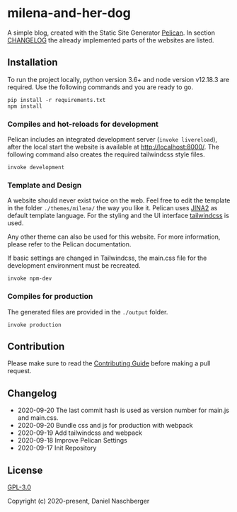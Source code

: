 # milena-and-her-dog

A simple blog, created with the Static Site Generator [Pelican](https://getpelican.com/). In section [CHANGELOG](#CHANGELOG) the already implemented parts of the websites are listed.



## Installation

To run the project locally, python version 3.6+ and node version v12.18.3 are required. Use the following commands and you are ready to go.

```
pip install -r requirements.txt
npm install
```

### Compiles and hot-reloads for development

Pelican includes an integrated development server (`invoke livereload`), after the local start the website is available at [http://localhost:8000/](http://localhost:8000/). The following command also creates the required tailwindcss style files. 

```
invoke development
```

### Template and Design 

A website should never exist twice on the web. Feel free to edit the template in the folder `./themes/milena/` the way you like it. Pelican uses [JINA2](https://jinja.palletsprojects.com/) as default template language. For the styling and the UI interface [tailwindcss](https://tailwindcss.com/) is used.

Any other theme can also be used for this website. For more information, please refer to the Pelican documentation. 

If basic settings are changed in Tailwindcss, the main.css file for the development environment must be recreated.

```
invoke npm-dev
```


### Compiles for production

The generated files are provided in the `./output` folder.

```
invoke production
```


## Contribution

Please make sure to read the [Contributing Guide](./CONTRIBUTING.md) before making a pull request.



## Changelog

- 2020-09-20 The last commit hash is used as version number for main.js and main.css.
- 2020-09-20 Bundle css and js for production with webpack
- 2020-09-19 Add tailwindcss and webpack
- 2020-09-18 Improve Pelican Settings
- 2020-09-17 Init Repository



## License

[GPL-3.0](./LICENSE)

Copyright (c) 2020-present, Daniel Naschberger